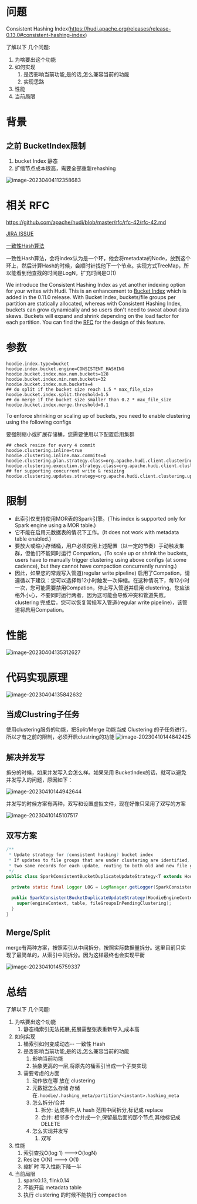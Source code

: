 # 问题



Consistent Hashing Index(https://hudi.apache.org/releases/release-0.13.0#consistent-hashing-index)



了解以下 几个问题:

1. 为啥要出这个功能
2. 如何实现
   1. 是否影响当前功能,是的话,怎么兼容当前的功能
   2. 实现思路
3. 性能
4. 当前局限

# 背景

## 之前 BucketIndex限制

1. bucket Index 静态
2. 扩缩节点成本很高，需要全部重新rehashing

![image-20230404112358683](img/image-20230404112358683.png)


# 相关 RFC

https://github.com/apache/hudi/blob/master/rfc/rfc-42/rfc-42.md

[JIRA ISSUE ](https://issues.apache.org/jira/browse/HUDI-3000)

[一致性Hash算法](https://developer.huawei.com/consumer/cn/forum/topic/0203810951415790238)



一致性Hash算法，会将index认为是一个环，他会将metadata的Node，放到这个环上，然后计算Hash的时候，会顺时针找他下一个节点。实现方式TreeMap，所以能看到他查找的时间是LogN，扩充时间是O(1)


We introduce the Consistent Hashing Index as yet another indexing option for your writes with Hudi. This is an enhancement to [Bucket Index](https://hudi.apache.org/releases/older-releases#bucket-index) which is added in the 0.11.0 release. With Bucket Index, buckets/file groups per partition are statically allocated, whereas with Consistent Hashing Index, buckets can grow dynamically and so users don't need to sweat about data skews. Buckets will expand and shrink depending on the load factor for each partition. You can find the [RFC](https://github.com/apache/hudi/blob/master/rfc/rfc-42/rfc-42.md) for the design of this feature.


# 参数

```properties
hoodie.index.type=bucket
hoodie.index.bucket.engine=CONSISTENT_HASHING
hoodie.bucket.index.max.num.buckets=128
hoodie.bucket.index.min.num.buckets=32
hoodie.bucket.index.num.buckets=4
## do split if the bucket size reach 1.5 * max_file_size
hoodie.bucket.index.split.threshold=1.5
## do merge if the bucket size smaller than 0.2 * max_file_size
hoodie.bucket.index.merge.threshold=0.1 
```

To enforce shrinking or scaling up of buckets, you need to enable clustering using the following configs

要强制缩小或扩展存储桶，您需要使用以下配置启用集群

```properties
## check resize for every 4 commit
hoodie.clustering.inline=true
hoodie.clustering.inline.max.commits=4
hoodie.clustering.plan.strategy.class=org.apache.hudi.client.clustering.plan.strategy.SparkConsistentBucketClusteringPlanStrategy
hoodie.clustering.execution.strategy.class=org.apache.hudi.client.clustering.run.strategy.SparkConsistentBucketClusteringExecutionStrategy
## for supporting concurrent write & resizing
hoodie.clustering.updates.strategy=org.apache.hudi.client.clustering.update.strategy.SparkConsistentBucketDuplicateUpdateStrategy
```


# 限制

- 此索引仅支持使用MOR表的Spark引擎。(This index is supported only for Spark engine using a MOR table.)
- 它不能在启用元数据表的情况下工作。(It does not work with metadata table enabled.)
- 要放大或缩小存储桶，用户必须使用上述配置（以一定的节奏）手动触发集群，但他们不能同时运行 Compation。(To scale up or shrink the buckets, users have to manually trigger clustering using above configs (at some cadence), but they cannot have compaction concurrently running.)
- 因此，如果您的常规写入管道(regular write pipeline) 启用了Compation，请遵循以下建议：您可以选择每12小时触发一次伸缩。在这种情况下，每12小时一次，您可能需要禁用Compation，停止写入管道并启用 clustering。您应该格外小心，不要同时运行两者，因为这可能会导致冲突和管道失败。clustering 完成后，您可以恢复常规写入管道(regular write pipeline)，该管道将启用Compation。


# 性能

![image-20230404135312627](img/image-20230404135312627.png)

# 代码实现原理

![image-20230404135842632](img/image-20230404135842632.png)



## 当成Clustring子任务

使用clustering服务的功能，把Split/Merge 功能当成 Clustering 的子任务进行，所以才有之前的限制，必须开启clustring的功能
![image-20230410144842425](img/image-20230410144842425.png)

## 解决并发写

拆分的时候，如果并发写入会怎么样。如果采用 BucketIndex的话，就可以避免并发写入的问题，原因如下：

![image-20230410144942644](img/image-20230410144942644.png)

并发写的时候方案有两种，双写和设置虚拟文件，现在好像只采用了双写的方案

![image-20230410145107517](img/image-20230410145107517.png)


## 双写方案



```java
/**
 * Update strategy for (consistent hashing) bucket index
 * If updates to file groups that are under clustering are identified, then generate
 * two same records for each update, routing to both old and new file groups
 */
public class SparkConsistentBucketDuplicateUpdateStrategy<T extends HoodieRecordPayload<T>> extends UpdateStrategy<T, HoodieData<HoodieRecord<T>>> {

  private static final Logger LOG = LogManager.getLogger(SparkConsistentBucketDuplicateUpdateStrategy.class);

  public SparkConsistentBucketDuplicateUpdateStrategy(HoodieEngineContext engineContext, HoodieTable table, Set<HoodieFileGroupId> fileGroupsInPendingClustering) {
    super(engineContext, table, fileGroupsInPendingClustering);
  }
}
```

## Merge/Split

merge有两种方案，按照索引从中间拆分，按照实际数据量拆分。这里目前只实现了最简单的，从索引中间拆分。因为这样最终也会实现平衡

![image-20230410145759337](img/image-20230410145759337.png)



# 总结

了解以下 几个问题:

1. 为啥要出这个功能
   1. 静态桶索引无法拓展,拓展需整张表重新导入,成本高
2. 如何实现
   1. 桶索引如何变成动态-- 一致性 Hash
   2. 是否影响当前功能,是的话,怎么兼容当前的功能
      1. 影响当前功能
      2. 抽象更高的一层,将原先的桶索引当成一个子类实现
   3. 需要考虑的方面
      1. 动作放在哪 放在 clustering
      2. 元数据怎么存储 存储在`.hoodie/.hashing_meta/partition/<instant>.hashing_meta`
      3. 怎么拆分/合并 
         1. 拆分: 达成条件,从 hash 范围中间拆分,标记成 replace
         2. 合并: 相邻多个合并成一个,保留最后面的那个节点,其他标记成 DELETE
      4. 怎么实现并发写
         1. 双写
3. 性能
   1. 索引查找O(log 1) --->O(logN)
   2. Resize O(N) ---> O(1)
   3. 缩扩时 写入性能下降一半
4. 当前局限
   1. spark0.13, flink0.14
   2. 不能开启 metadata table
   3. 执行 clustering 的时候不能执行 compaction
